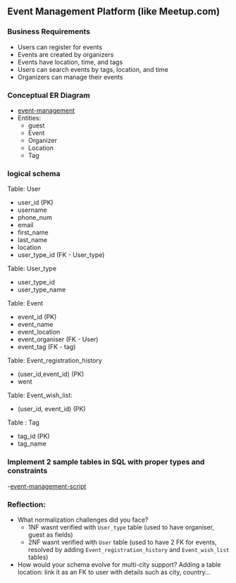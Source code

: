 ## Event Management Platform (like Meetup.com)
### Business Requirements
- Users can register for events
- Events are created by organizers
- Events have location, time, and tags
- Users can search events by tags, location, and time
- Organizers can manage their events

### Conceptual ER Diagram
- [event-management](event_management.png)
- Entities:
  - guest
  - Event
  - Organizer
  - Location
  - Tag

### logical schema
Table: User
- user_id (PK)
- username
- phone_num
- email
- first_name
- last_name
- location
- user_type_id (FK - User_type)

Table: User_type
- user_type_id
- user_type_name

Table: Event
- event_id (PK)
- event_name
- event_location
- event_organiser (FK - User)
- event_tag (FK - tag)

Table: Event_registration_history
- (user_id,event_id) (PK)
- went

Table: Event_wish_list:
- (user_id, event_id) (PK)

Table : Tag
- tag_id (PK)
- tag_name

### Implement 2 sample tables in SQL with proper types and constraints
-[event-management-script](event-management-script.sql)

### Reflection:
- What normalization challenges did you face?
  - 1NF wasnt verified with `User_type` table (used to have organiser, guest as fields)
  - 2NF wasnt verified with `User` table (used to have 2 FK for events, resolved by adding `Event_registration_history` and `Event_wish_list` tables)
- How would your schema evolve for multi-city support?
  Adding a table location: link it as an FK to user with details such as city, country...